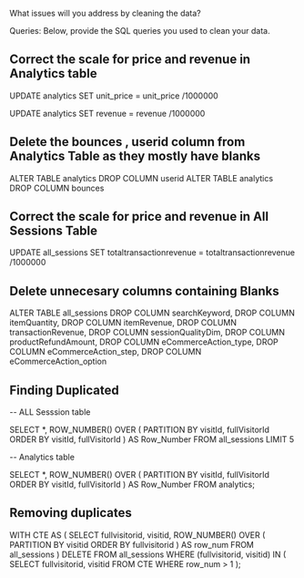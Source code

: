 What issues will you address by cleaning the data?


Queries:
Below, provide the SQL queries you used to clean your data.



## Correct the scale for price and revenue in Analytics table 

UPDATE analytics 
SET unit_price = unit_price /1000000

UPDATE analytics 
SET revenue = revenue /1000000

## Delete the bounces , userid column from Analytics Table as they mostly have blanks

ALTER TABLE analytics DROP COLUMN userid
ALTER TABLE analytics DROP COLUMN bounces


## Correct the scale for price and revenue in All Sessions Table 

UPDATE all_sessions 
SET totaltransactionrevenue = totaltransactionrevenue /1000000


## Delete unnecesary columns containing Blanks

ALTER TABLE all_sessions 
DROP COLUMN searchKeyword,
DROP COLUMN itemQuantity,
DROP COLUMN itemRevenue,
DROP COLUMN transactionRevenue,
DROP COLUMN sessionQualityDim,
DROP COLUMN productRefundAmount,
DROP COLUMN eCommerceAction_type,
DROP COLUMN eCommerceAction_step,
DROP COLUMN eCommerceAction_option

## Finding Duplicated

-- ALL Sesssion table

SELECT *, 
    ROW_NUMBER() OVER ( 
        PARTITION BY visitId, fullVisitorId
        ORDER BY visitId, fullVisitorId
        ) AS Row_Number
FROM all_sessions LIMIT 5

-- Analytics table 


SELECT *, 
    ROW_NUMBER() OVER ( 
        PARTITION BY visitId, fullVisitorId
        ORDER BY visitId, fullVisitorId
        ) AS Row_Number
FROM analytics;

## Removing duplicates

WITH CTE AS (
SELECT
	fullvisitorid,
	visitid,
	ROW_NUMBER() OVER (
		PARTITION BY visitid
		ORDER BY fullvisitorid
	) AS row_num
FROM
all_sessions
)
DELETE FROM all_sessions
WHERE
(fullvisitorid, visitid) IN (
SELECT
	fullvisitorid,
	visitid
FROM
	CTE
WHERE
row_num > 1
);
